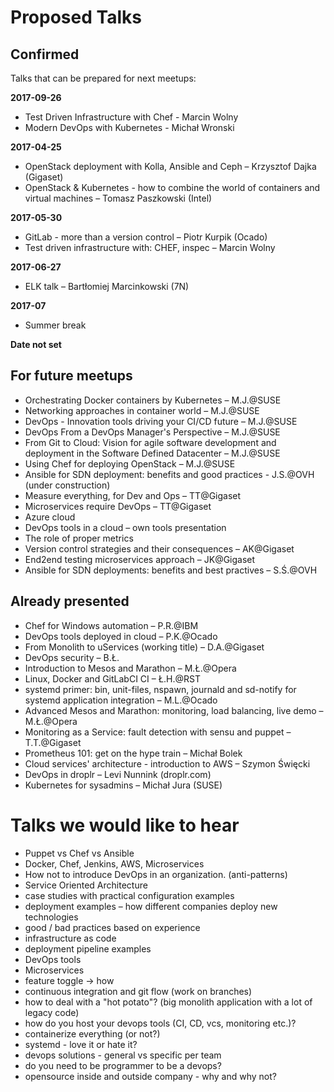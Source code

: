 Proposed Talks
==============

## Confirmed ##

Talks that can be prepared for next meetups:

**2017-09-26**
- Test Driven Infrastructure with Chef - Marcin Wolny
- Modern DevOps with Kubernetes - Michał Wronski

**2017-04-25**
- OpenStack deployment with Kolla, Ansible and Ceph – Krzysztof Dajka (Gigaset)
- OpenStack & Kubernetes - how to combine the world of containers and virtual machines – Tomasz Paszkowski (Intel)

**2017-05-30**
- GitLab - more than a version control – Piotr Kurpik (Ocado)
- Test driven infrastructure with: CHEF, inspec – Marcin Wolny

**2017-06-27**
- ELK talk – Bartłomiej Marcinkowski (7N)

**2017-07**
- Summer break

**Date not set**

## For future meetups ##

- Orchestrating Docker containers by Kubernetes – M.J.@SUSE
- Networking approaches in container world – M.J.@SUSE
- DevOps - Innovation tools driving your CI/CD future – M.J.@SUSE
- DevOps From a DevOps Manager's Perspective – M.J.@SUSE
- From Git to Cloud: Vision for agile software development and deployment in the Software Defined Datacenter – M.J.@SUSE
- Using Chef for deploying OpenStack – M.J.@SUSE
- Ansible for SDN deployment: benefits and good practices - J.S.@OVH (under construction)
- Measure everything, for Dev and Ops – TT@Gigaset
- Microservices require DevOps – TT@Gigaset
- Azure cloud
- DevOps tools in a cloud – own tools presentation
- The role of proper metrics
- Version control strategies and their consequences – AK@Gigaset
- End2end testing microservices approach – JK@Gigaset
- Ansible for SDN deployments: benefits and best practives – S.Ś.@OVH

## Already presented ##
- Chef for Windows automation – P.R.@IBM
- DevOps tools deployed in cloud – P.K.@Ocado
- From Monolith to uServices (working title) – D.A.@Gigaset
- DevOps security – B.Ł.
- Introduction to Mesos and Marathon – M.Ł.@Opera
- Linux, Docker and GitLabCI CI – Ł.H.@RST
- systemd primer: bin, unit-files, nspawn, journald and sd-notify for systemd application integration – M.L.@Ocado
- Advanced Mesos and Marathon: monitoring, load balancing, live demo – M.Ł.@Opera
- Monitoring as a Service: fault detection with sensu and puppet – T.T.@Gigaset
- Prometheus 101: get on the hype train – Michał Bolek
- Cloud services' architecture - introduction to AWS – Szymon Święcki
- DevOps in droplr – Levi Nunnink (droplr.com)
- Kubernetes for sysadmins – Michał Jura (SUSE)

Talks we would like to hear
===========================

- Puppet vs Chef vs Ansible
- Docker, Chef, Jenkins, AWS, Microservices
- How not to introduce DevOps in an organization. (anti-patterns)
- Service Oriented Architecture
- case studies with practical configuration examples
- deployment examples – how different companies deploy new technologies
- good / bad practices based on experience
- infrastructure as code
- deployment pipeline examples
- DevOps tools
- Microservices
- feature toggle -> how
- continuous integration and git flow (work on branches)
- how to deal with a "hot potato"? (big monolith application with a lot of legacy code)
- how do you host your devops tools (CI, CD, vcs, monitoring etc.)?
- containerize everything (or not?)
- systemd - love it or hate it?
- devops solutions - general vs specific per team
- do you need to be programmer to be a devops?
- opensource inside and outside company - why and why not?
